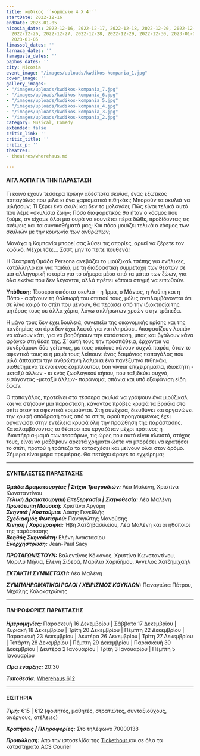 ```yaml
---
title: κωδικος ΄΄κομπανια 4 Χ 4!΄΄
startDate: 2022-12-16
endDate: 2023-01-05
nicosia_dates: 2022-12-16, 2022-12-17, 2022-12-18, 2022-12-20, 2022-12-22, 2022-12-23,
  2022-12-26, 2022-12-27, 2022-12-28, 2022-12-29, 2022-12-30, 2023-01-02, 2023-01-03,
  2023-01-05
limassol_dates: ''
larnaca_dates: ''
famagusta_dates: ''
paphos_dates: ''
city: Nicosia
event_image: "/images/uploads/kwdikos-kompania_1.jpg"
cover_image: ''
gallery_images:
- "/images/uploads/kwdikos-kompania_7.jpg"
- "/images/uploads/kwdikos-kompania_6.jpg"
- "/images/uploads/kwdikos-kompania_5.jpg"
- "/images/uploads/kwdikos-kompania_4.jpg"
- "/images/uploads/kwdikos-kompania_3.jpg"
- "/images/uploads/kwdikos-kompania_2.jpg"
category: Musical, Comedy
extended: false
critic_link: ''
critic_title: ''
critic_p: ''
theatres:
- theatres/wherehaus.md

---
```

#### ΛΙΓΑ ΛΟΓΙΑ ΓΙΑ ΤΗΝ ΠΑΡΑΣΤΑΣΗ

Τι κοινό έχουν τέσσερα πρώην αδέσποτα σκυλιά, ένας εξωτικός παπαγάλος που μιλά κι ένα χαρισματικό πιθηκάκι; Μπορούν τα σκυλιά να μιλήσουν; Τί ξέρει ένα σκυλί και δεν το μολογάει; Πώς είναι τελικά αυτό που λέμε «σκυλίσια ζωή»; Πόσο διαφορετικός θα ήταν ο κόσμος που ζούμε, αν είχαμε όλοι μια ουρά να κουνιέται πέρα δώθε, προδίδοντας τις σκέψεις και τα συναισθήματά μας; Και πόσο μοιάζει τελικά ο κόσμος των σκυλιών με την κοινωνία των ανθρώπων;

Μονάχα η Κομπανία μπορεί σας λύσει τις απορίες, αρκεί να ξέρετε τον κωδικό. Μέχρι τότε... Σσστ, μην το πείτε πουθενά!

Η Θεατρική Ομάδα Persona ανεβάζει το μιούζικαλ τσέπης για ενήλικες, κατάλληλο και για παιδιά, με τη διαδραστική συμμετοχή των θεατών σε μια αλληγορική ιστορία για το σήμερα μέσα από τα μάτια των ζώων, για όλα εκείνα που δεν λέγονται, αλλά πρέπει κάποια στιγμή να ειπωθούν.

**Υπόθεση:** Τέσσερα οικόσιτα σκυλιά - η Ίρμα, ο Μάνιος, η Λούπη και η Πόπο - αφήνουν τη θαλπωρή του σπιτιού τους, μόλις αντιλαμβάνονται ότι σε λίγο καιρό το σπίτι που μένουν, θα περάσει από την ιδιοκτησία της μητέρας τους σε άλλα χέρια, λόγω απλήρωτων χρεών στην τράπεζα.

Η μάνα τους δεν έχει δουλειά, συνεπεία της οικονομικής κρίσης και της πανδημίας και άρα δεν έχει λεφτά για να πληρώσει. Αποφασίζουν λοιπόν να κάνουν κάτι, για να βοηθήσουν την κατάσταση, μπας και βγάλουν κάνα φράγκο στη θέση της. Σ’ αυτή τους την προσπάθεια, έρχονται να συνδράμουν δύο γείτονες, με τους οποίους κάνουν συχνά παρέα, όταν το αφεντικό τους κι η μαμά τους λείπουν: ένας δαιμόνιος παπαγάλος που μιλά άπταιστα την ανθρώπινη λαλιά κι ένα πανέξυπνο πιθηκάκι, υιοθετημένα τέκνα ενός ζάμπλουτου, bon viveur επιχειρηματία, ιδιοκτήτη - μεταξύ άλλων - κι ενός ζωολογικού κήπου, που ταξιδεύει συχνά, εισάγοντας -μεταξύ άλλων- παράνομα, σπάνια και υπό εξαφάνιση είδη ζώων.

Ο παπαγάλος, προτείνει στα τέσσερα σκυλιά να γράψουν ένα μιούζικαλ και να στήσουν μια παράσταση, κάνοντας πρόβες κρυφά τα βράδια στο σπίτι όταν τα αφεντικά κοιμούνται. Στη συνέχεια, διευθύνει και οργανώνει την κρυφή απόδρασή τους από το σπίτι, αφού προηγουμένως έχει οργανώσει στην εντέλεια κρυφά όλη την προώθηση της παράστασης. Καταλαμβάνοντας το θέατρο που εργαζόταν μέχρι πρότινος η ιδιοκτήτρια-μαμά των τεσσάρων, τις ώρες που αυτό είναι κλειστό, στόχος τους, είναι να μαζέψουν αρκετά χρήματα ώστε να μπορέσει να κρατήσει το σπίτι, προτού η τράπεζα το κατασχέσει και μείνουν όλοι στον δρόμο. Σήμερα είναι μέρα πρεμιέρας. Θα πετύχει άραγε το εγχείρημα;

***

#### ΣΥΝΤΕΛΕΣΤΕΣ ΠΑΡΑΣΤΑΣΗΣ

**_Ομάδα Δραματουργίας | Στίχοι Τραγουδιών:_** Λέα Μαλένη, Χριστίνα Κωνσταντίνου  
**_Τελική Δραματουργική Επεξεργασία | Σκηνοθεσία:_** Λέα Μαλένη  
**_Πρωτότυπη Μουσική:_** Χριστίνα Αργύρη  
**_Σκηνικά | Κοστούμια:_** Λάκης Γενεθλής  
**_Σχεδιασμός Φωτισμού:_** Παναγιώτης Μανούσης  
**_Κίνηση | Χορογραφία:_** Ήβη Χατζηβασιλείου, Λέα Μαλένη και οι ηθοποιοί της παράστασης  
**_Βοηθός Σκηνοθέτη:_** Ελένη Αναστασίου  
**_Ενορχήστρωση:_** Jean-Paul Sacy

**_ΠΡΩΤΑΓΩΝΙΣΤΟΥΝ:_** Βαλεντίνος Κόκκινος, Χριστίνα Κωνσταντίνου, Μαριλύ Μήλια, Ελένη Σιδερά, Μαρίλια Χαριδήμου, Άγγελος Χατζημιχαήλ

**_ΕΚΤΑΚΤΗ ΣΥΜΜΕΤΟΧΗ:_** Λέα Μαλένη

**_ΣΥΜΠΛΗΡΩΜΑΤΙΚΟΙ ΡΟΛΟΙ / ΧΕΙΡΙΣΜΟΣ ΚΟΥΚΛΩΝ:_** Παναγιώτα Πέτρου, Μιχάλης Κολοκοτρώνης

***

#### ΠΛΗΡΟΦΟΡΙΕΣ ΠΑΡΑΣΤΑΣΗΣ

**_Ημερομηνίες:_** Παρασκευή 16 Δεκεμβρίου | Σάββατο 17 Δεκεμβρίου | Κυριακή 18 Δεκεμβρίου | Τρίτη 20 Δεκεμβρίου | Πέμπτη 22 Δεκεμβρίου | Παρασκευή 23 Δεκεμβρίου | Δευτέρα 26 Δεκεμβρίου | Τρίτη 27 Δεκεμβρίου | Τετάρτη 28 Δεκεμβρίου | Πέμπτη 29 Δεκεμβρίου | Παρασκευή 30 Δεκεμβρίου | Δευτέρα 2 Ιανουαρίου | Τρίτη 3 Ιανουαρίου | Πέμπτη 5 Ιανουαρίου

**_Ώρα έναρξης:_** 20:30

**_Τοποθεσία:_** [Wherehaus 612](?#map)

***

#### ΕΙΣΙΤΗΡΙΑ

**_Τιμή:_** €15 | €12 (φοιτητές, μαθητές, στρατιώτες, συνταξιούχους, ανέργους, ατέλειες)

**_Κρατήσεις | Πληροφορίες:_** Στο τηλέφωνο 70000138

**_Προπώληση:_** Απο την ιστοσελίδα της [Tickethour ](https://shop.tickethour.com/ticketmaster_se_4065.html)και σε όλα τα καταστήματα ACS Courier